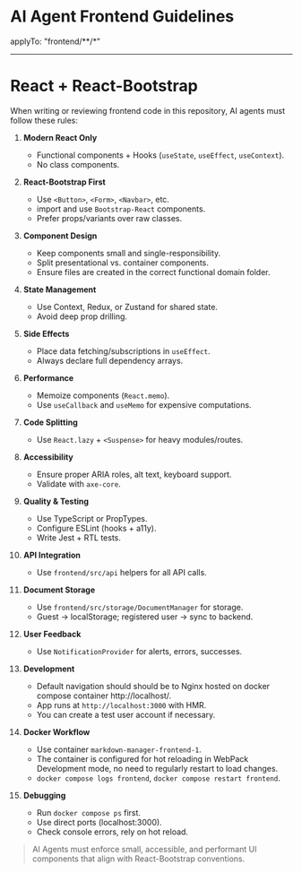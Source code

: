 # AI Agent Frontend Guidelines
applyTo: "frontend/**/*"

---

# React + React-Bootstrap

When writing or reviewing frontend code in this repository, AI agents must follow these rules:

1. **Modern React Only**
   - Functional components + Hooks (`useState`, `useEffect`, `useContext`).
   - No class components.

2. **React-Bootstrap First**
   - Use `<Button>`, `<Form>`, `<Navbar>`, etc.
   - import and use `Bootstrap-React` components.
   - Prefer props/variants over raw classes.

3. **Component Design**
   - Keep components small and single-responsibility.
   - Split presentational vs. container components.
   - Ensure files are created in the correct functional domain folder.

4. **State Management**
   - Use Context, Redux, or Zustand for shared state.
   - Avoid deep prop drilling.

5. **Side Effects**
   - Place data fetching/subscriptions in `useEffect`.
   - Always declare full dependency arrays.

6. **Performance**
   - Memoize components (`React.memo`).
   - Use `useCallback` and `useMemo` for expensive computations.

7. **Code Splitting**
   - Use `React.lazy` + `<Suspense>` for heavy modules/routes.

8. **Accessibility**
   - Ensure proper ARIA roles, alt text, keyboard support.
   - Validate with `axe-core`.

9. **Quality & Testing**
   - Use TypeScript or PropTypes.
   - Configure ESLint (hooks + a11y).
   - Write Jest + RTL tests.

10. **API Integration**
    - Use `frontend/src/api` helpers for all API calls.

11. **Document Storage**
    - Use `frontend/src/storage/DocumentManager` for storage.
    - Guest → localStorage; registered user → sync to backend.

12. **User Feedback**
    - Use `NotificationProvider` for alerts, errors, successes.

13. **Development**
    - Default navigation should should be to Nginx hosted on docker compose container http://localhost/.
    - App runs at `http://localhost:3000` with HMR.
    - You can create a test user account if necessary.

14. **Docker Workflow**
    - Use container `markdown-manager-frontend-1`.
    - The container is configured for hot reloading in WebPack Development mode, no need to regularly restart to load changes.
    - `docker compose logs frontend`, `docker compose restart frontend`.

15. **Debugging**
    - Run `docker compose ps` first.
    - Use direct ports (localhost:3000).
    - Check console errors, rely on hot reload.

> AI Agents must enforce small, accessible, and performant UI components that align with React-Bootstrap conventions.
